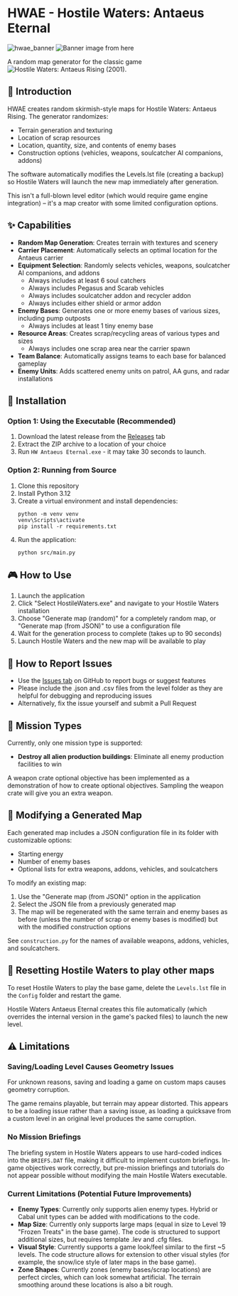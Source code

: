 # HWAE - Hostile Waters: Antaeus Eternal

![hwae_banner](https://github.com/user-attachments/assets/71f8b18a-485b-4944-b67f-624f9a8ded14)
![Banner image from here](https://www.steamgriddb.com/hero/16810)

A random map generator for the classic game ![Hostile Waters: Antaeus Rising (2001)](https://www.gog.com/en/game/hostile_waters_antaeus_rising).

## 📖 Introduction

HWAE creates random skirmish-style maps for Hostile Waters: Antaeus Rising. The generator randomizes:

- Terrain generation and texturing
- Location of scrap resources
- Location, quantity, size, and contents of enemy bases
- Construction options (vehicles, weapons, soulcatcher AI companions, addons)

The software automatically modifies the Levels.lst file (creating a backup) so Hostile Waters will launch the new map immediately after generation.

This isn't a full-blown level editor (which would require game engine integration) – it's a map creator with some limited configuration options.

## ✨ Capabilities

- **Random Map Generation**: Creates terrain with textures and scenery
- **Carrier Placement**: Automatically selects an optimal location for the Antaeus carrier
- **Equipment Selection**: Randomly selects vehicles, weapons, soulcatcher AI companions, and addons
  - Always includes at least 6 soul catchers
  - Always includes Pegasus and Scarab vehicles
  - Always includes soulcatcher addon and recycler addon
  - Always includes either shield or armor addon
- **Enemy Bases**: Generates one or more enemy bases of various sizes, including pump outposts
  - Always includes at least 1 tiny enemy base
- **Resource Areas**: Creates scrap/recycling areas of various types and sizes
  - Always includes one scrap area near the carrier spawn
- **Team Balance**: Automatically assigns teams to each base for balanced gameplay
- **Enemy Units**: Adds scattered enemy units on patrol, AA guns, and radar installations
## 🔧 Installation

### Option 1: Using the Executable (Recommended)

1. Download the latest release from the [Releases](https://github.com/hwar-speed/hwae/releases) tab
2. Extract the ZIP archive to a location of your choice
3. Run `HW Antaeus Eternal.exe` - it may take 30 seconds to launch.

### Option 2: Running from Source

1. Clone this repository
2. Install Python 3.12
3. Create a virtual environment and install dependencies:
   ```
   python -m venv venv
   venv\Scripts\activate
   pip install -r requirements.txt
   ```
4. Run the application:
   ```
   python src/main.py
   ```

## 🎮 How to Use

1. Launch the application
2. Click "Select HostileWaters.exe" and navigate to your Hostile Waters installation
3. Choose "Generate map (random)" for a completely random map, or "Generate map (from JSON)" to use a configuration file
4. Wait for the generation process to complete (takes up to 90 seconds)
5. Launch Hostile Waters and the new map will be available to play

## 🐛 How to Report Issues

- Use the [Issues tab](https://github.com/hwar-speed/hwae/issues) on GitHub to report bugs or suggest features
- Please include the .json and .csv files from the level folder as they are helpful for debugging and reproducing issues
- Alternatively, fix the issue yourself and submit a Pull Request

## 🎯 Mission Types

Currently, only one mission type is supported:
- **Destroy all alien production buildings**: Eliminate all enemy production facilities to win

A weapon crate optional objective has been implemented as a demonstration of how to create optional objectives. Sampling the weapon crate will give you an extra weapon.

## 📑 Modifying a Generated Map

Each generated map includes a JSON configuration file in its folder with customizable options:
- Starting energy
- Number of enemy bases
- Optional lists for extra weapons, addons, vehicles, and soulcatchers

To modify an existing map:
1. Use the "Generate map (from JSON)" option in the application
2. Select the JSON file from a previously generated map
3. The map will be regenerated with the same terrain and enemy bases as before (unless the number of scrap or enemy bases is modified) but with the modified construction options

See `construction.py` for the names of available weapons, addons, vehicles, and soulcatchers.

## 🔄 Resetting Hostile Waters to play other maps

To reset Hostile Waters to play the base game, delete the `Levels.lst` file in the `Config` folder and restart the game.

Hostile Waters Antaeus Eternal creates this file automatically (which overrides the internal version in the game's packed files) to launch the new level.

## ⚠️ Limitations

### Saving/Loading Level Causes Geometry Issues

For unknown reasons, saving and loading a game on custom maps causes geometry corruption. 

The game remains playable, but terrain may appear distorted. This appears to be a loading issue rather than a saving issue, as loading a quicksave from a custom level in an original level produces the same corruption.

### No Mission Briefings

The briefing system in Hostile Waters appears to use hard-coded indices into the `BRIEFS.DAT` file, making it difficult to implement custom briefings. In-game objectives work correctly, but pre-mission briefings and tutorials do not appear possible without modifying the main Hostile Waters executable.

### Current Limitations (Potential Future Improvements)

- **Enemy Types**: Currently only supports alien enemy types. Hybrid or Cabal unit types can be added with modifications to the code.
- **Map Size**: Currently only supports large maps (equal in size to Level 19 "Frozen Treats" in the base game). The code is structured to support additional sizes, but requires template .lev and .cfg files.
- **Visual Style**: Currently supports a game look/feel similar to the first ~5 levels. The code structure allows for extension to other visual styles (for example, the snow/ice style of later maps in the base game).
- **Zone Shapes**: Currently zones (enemy bases/scrap locations) are perfect circles, which can look somewhat artificial. The terrain smoothing around these locations is also a bit rough.
